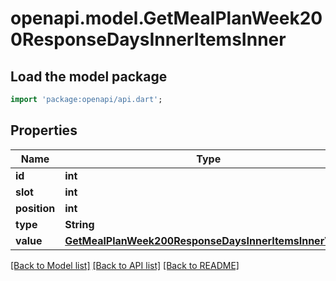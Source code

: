 # openapi.model.GetMealPlanWeek200ResponseDaysInnerItemsInner

## Load the model package
```dart
import 'package:openapi/api.dart';
```

## Properties
Name | Type | Description | Notes
------------ | ------------- | ------------- | -------------
**id** | **int** |  | 
**slot** | **int** |  | 
**position** | **int** |  | 
**type** | **String** |  | 
**value** | [**GetMealPlanWeek200ResponseDaysInnerItemsInnerValue**](GetMealPlanWeek200ResponseDaysInnerItemsInnerValue.md) |  | [optional] 

[[Back to Model list]](../README.md#documentation-for-models) [[Back to API list]](../README.md#documentation-for-api-endpoints) [[Back to README]](../README.md)


